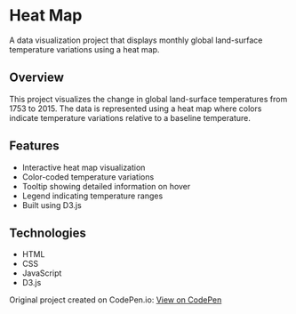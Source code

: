 # Heat Map

A data visualization project that displays monthly global land-surface temperature variations using a heat map.

## Overview
This project visualizes the change in global land-surface temperatures from 1753 to 2015. The data is represented using a heat map where colors indicate temperature variations relative to a baseline temperature.

## Features
- Interactive heat map visualization
- Color-coded temperature variations
- Tooltip showing detailed information on hover
- Legend indicating temperature ranges
- Built using D3.js

## Technologies
- HTML
- CSS
- JavaScript
- D3.js

Original project created on CodePen.io: [View on CodePen](https://codepen.io/minhha12/pen/mdygeNZ)

